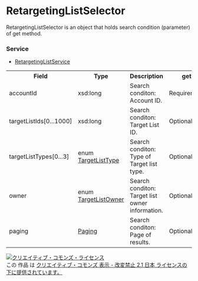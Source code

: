 # RetargetingListSelector
RetargetingListSelector is an object that holds search condition (parameter) of get method.

### Service
+ [RetargetingListService](../services/RetargetingListService.md)

<table>
 <tr>
  <th>Field</th>
  <th>Type</th>
  <th>Description</th>
  <th>get</th>
 </tr>
 <tr>
  <td>accountId</td>
  <td>xsd:long</td>
  <td>Search conditon: Account ID.</td>
  <td>Requirement</td>
 </tr>
 <tr>
  <td>targetListIds[0...1000]</td>
  <td>xsd:long</td>
  <td>Search conditon: Target List ID.</td>
  <td>Optional</td>
 </tr>
 <tr>
  <td>targetListTypes[0...3]</td>
  <td>enum <a href="./TargetListType.md">TargetListType</a></td>
  <td>Search conditon: Type of Target list type.</td>
  <td>Optional</td>
 </tr>
<tr>
  <td>owner</td>
  <td>enum <a href="./TargetListOwner.md">TargetListOwner</a></td>
  <td>Search conditon: Target list owner information.</td>
  <td>Optional</td>
 </tr>
<tr>
  <td>paging</td>
  <td><a href="./Paging.md">Paging</a></td>
  <td>Search conditon: Page of results.</td>
  <td>Optional</td>
 </tr>
</table>

<a rel="license" href="http://creativecommons.org/licenses/by-nd/2.1/jp/"><img alt="クリエイティブ・コモンズ・ライセンス" style="border-width:0" src="https://i.creativecommons.org/l/by-nd/2.1/jp/88x31.png" /></a><br />この 作品 は <a rel="license" href="http://creativecommons.org/licenses/by-nd/2.1/jp/">クリエイティブ・コモンズ 表示 - 改変禁止 2.1 日本 ライセンスの下に提供されています。</a>
